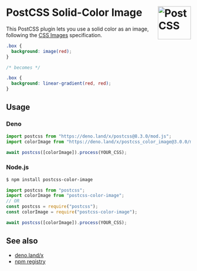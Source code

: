 # PostCSS Solid-Color Image [<img src="https://api.postcss.org/logo.svg" alt="PostCSS" width="90" height="90" align="right">](https://github.com/postcss/postcss)

This PostCSS plugin lets you use a solid color as an image, following the
[CSS Images](https://drafts.csswg.org/css-images-4/#color-images) specification.

```css
.box {
  background: image(red);
}

/* becomes */

.box {
  background: linear-gradient(red, red);
}
```

## Usage

### Deno

```js
import postcss from "https://deno.land/x/postcss@8.3.0/mod.js";
import colorImage from "https://deno.land/x/postcss_color_image@3.0.0/mod.js";

await postcss([colorImage]).process(YOUR_CSS);
```

### Node.js

```sh
$ npm install postcss-color-image
```

```js
import postcss from "postcss";
import colorImage from "postcss-color-image";
// OR
const postcss = require("postcss");
const colorImage = require("postcss-color-image");

await postcss([colorImage]).process(YOUR_CSS);
```

## See also

- [deno.land/x](https://deno.land/x/postcss_color_image)
- [npm registry](https://www.npmjs.com/package/postcss-color-image)
